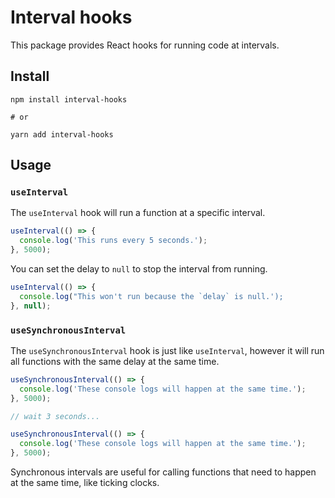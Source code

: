 # Interval hooks

This package provides React hooks for running code at intervals.

## Install

```text
npm install interval-hooks

# or

yarn add interval-hooks
```

## Usage

### `useInterval`

The `useInterval` hook will run a function at a specific interval.

```js
useInterval(() => {
  console.log('This runs every 5 seconds.');
}, 5000);
```

You can set the delay to `null` to stop the interval from running.

```js
useInterval(() => {
  console.log("This won't run because the `delay` is null.');
}, null);
```

### `useSynchronousInterval`

The `useSynchronousInterval` hook is just like `useInterval`, however it will run all functions with the same delay at the same time.

```js
useSynchronousInterval(() => {
  console.log('These console logs will happen at the same time.');
}, 5000);

// wait 3 seconds...

useSynchronousInterval(() => {
  console.log('These console logs will happen at the same time.');
}, 5000);
```

Synchronous intervals are useful for calling functions that need to happen at the same time, like ticking clocks.

